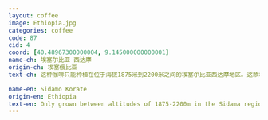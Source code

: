 ```yaml
---
layout: coffee
image: Ethiopia.jpg
categories: coffee
code: 87
cid: 4
coord: [40.48967300000004, 9.145000000000001]
name-ch: 埃塞尔比亚 西达摩
origin-ch: 埃塞俄比亚
text-ch: 这种咖啡只能种植在位于海拔1875米到2200米之间的埃塞尔比亚西达摩地区。这款87分的精品咖啡豆有一个非常平衡的焦糖口味和轻轻的果味。

name-en: Sidamo Korate
origin-en: Ethiopia
text-en: Only grown between altitudes of 1875-2200m in the Sidama region of Ethiopia, this 87 Q score coffee marries a very well balanced brown sugar sweetness and a syrupy body with tones of soft stoned fruits.  Its substantial mouth-feel and good acidity make this an excellent coffee and we are honoured to be able to feature this coffee in our current offer.
---
```

